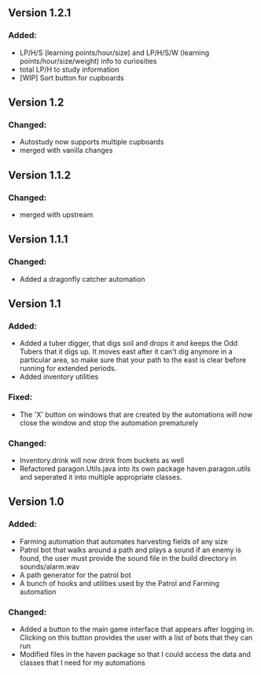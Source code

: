 ## Version 1.2.1
### Added:
- LP/H/S (learning points/hour/size) and LP/H/S/W (learning points/hour/size/weight) info to curiosities
- total LP/H to study information
- [WIP] Sort button for cupboards

## Version 1.2
### Changed:
- Autostudy now supports multiple cupboards
- merged with vanilla changes

## Version 1.1.2
### Changed:
- merged with upstream

## Version 1.1.1
### Changed:
- Added a dragonfly catcher automation

## Version 1.1
### Added:
- Added a tuber digger, that digs soil and drops it and keeps the Odd Tubers that it digs up. It moves east after it can't dig
  anymore in a particular area, so make sure that your path to the east is clear before running for extended periods.
- Added inventory utilities

### Fixed:
- The 'X' button on windows that are created by the automations will now close the window and stop the automation prematurely

### Changed:
- Inventory.drink will now drink from buckets as well
- Refactored paragon.Utils.java into its own package haven.paragon.utils and seperated it into multiple
  appropriate classes.
 


## Version 1.0
### Added:
- Farming automation that automates harvesting fields of any size
- Patrol bot that walks around a path and plays a sound if an enemy is found, 
the user must provide the sound file in the build directory in sounds/alarm.wav
- A path generator for the patrol bot	
- A bunch of hooks and utilities used by the Patrol and Farming automation

### Changed: 
- Added a button to the main game interface that appears after logging in. Clicking on this 
button provides the user with a list of bots that they can run
- Modified files in the haven package so that I could access the data and classes that I need 
for my automations
